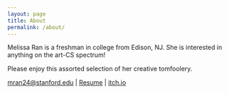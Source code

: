 ```yaml
---
layout: page
title: About
permalink: /about/
---
```


Melissa Ran is a freshman in college from Edison, NJ. She is interested in anything on the art-CS spectrum!
<p></p>
Please enjoy this assorted selection of her creative tomfoolery.
<p></p>
<a href="mailto: mran24@stanford.edu">mran24@stanford.edu</a> | 
<a href="{{site.baseurl}}/pdf/MelissaRanResume.pdf">Resume</a>
 |
<a href="https://melissaran.itch.io/">itch.io</a>
